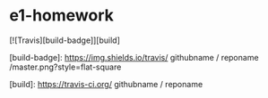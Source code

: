 # e1-homework
[![Travis][build-badge]][build]

[build-badge]: https://img.shields.io/travis/ githubname / reponame /master.png?style=flat-square

[build]: https://travis-ci.org/ githubname / reponame

